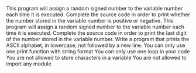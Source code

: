 This program will assign a random signed number to the variable number each time it is executed. Complete the source code in order to print whether the number stored in the variable number is positive or negative.
This program will assign a random signed number to the variable number each time it is executed. Complete the source code in order to print the last digit of the number stored in the variable number.
Write a program that prints the ASCII alphabet, in lowercase, not followed by a new line.
You can only use one print function with string format
You can only use one loop in your code
You are not allowed to store characters in a variable
You are not allowed to import any module

